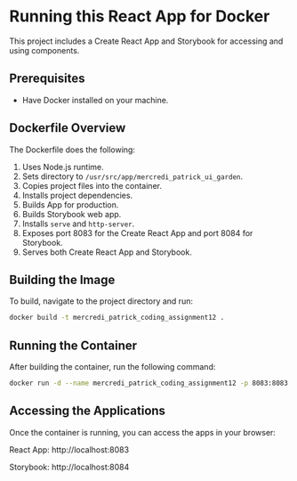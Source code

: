 # Running this React App for Docker

This project includes a Create React App and Storybook for accessing and using components.

## Prerequisites

- Have Docker installed on your machine.

## Dockerfile Overview

The Dockerfile does the following:

1. Uses Node.js runtime.
2. Sets directory to `/usr/src/app/mercredi_patrick_ui_garden`.
3. Copies project files into the container.
4. Installs project dependencies.
5. Builds App for production.
6. Builds Storybook web app.
7. Installs `serve` and `http-server`.
8. Exposes port 8083 for the Create React App and port 8084 for Storybook.
9. Serves both Create React App and Storybook.

## Building the Image

To build, navigate to the project directory and run:

```sh
docker build -t mercredi_patrick_coding_assignment12 .
```

## Running the Container

After building the container, run the following command:

```sh
docker run -d --name mercredi_patrick_coding_assignment12 -p 8083:8083 -p 8084:8084 mercredi_patrick_coding_assignment12
```

## Accessing the Applications

Once the container is running, you can access the apps in your browser:

React App: http://localhost:8083

Storybook: http://localhost:8084

